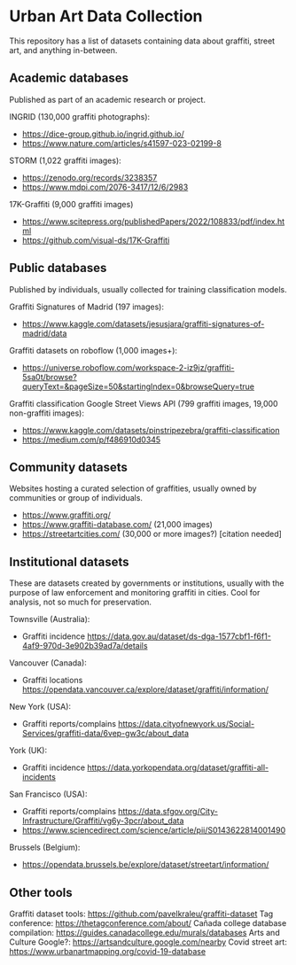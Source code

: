 #   Urban Art Data Collection

This repository has a list of datasets containing data about graffiti, street art, and anything in-between.

## Academic databases
Published as part of an academic research or project.

INGRID (130,000 graffiti photographs):
  - https://dice-group.github.io/ingrid.github.io/
  - https://www.nature.com/articles/s41597-023-02199-8

STORM (1,022 graffiti images):
  - https://zenodo.org/records/3238357
  - https://www.mdpi.com/2076-3417/12/6/2983

17K-Graffiti (9,000 graffiti images)
  - https://www.scitepress.org/publishedPapers/2022/108833/pdf/index.html
  - https://github.com/visual-ds/17K-Graffiti

## Public databases
Published by individuals, usually collected for training classification models.

Graffiti Signatures of Madrid (197 images):
  - https://www.kaggle.com/datasets/jesusjara/graffiti-signatures-of-madrid/data

Graffiti datasets on roboflow (1,000 images+):
  - https://universe.roboflow.com/workspace-2-iz9jz/graffiti-5sa0t/browse?queryText=&pageSize=50&startingIndex=0&browseQuery=true

Graffiti classification Google Street Views API (799 graffiti images, 19,000 non-graffiti images):
  - https://www.kaggle.com/datasets/pinstripezebra/graffiti-classification
  - https://medium.com/p/f486910d0345

## Community datasets
Websites hosting a curated selection of graffities, usually owned by communities or group of individuals.

- https://www.graffiti.org/
- https://www.graffiti-database.com/ (21,000 images)
- https://streetartcities.com/ (30,000 or more images?) [citation needed]

## Institutional datasets
These are datasets created by governments or institutions, usually with the purpose of law enforcement and monitoring graffiti in cities.
Cool for analysis, not so much for preservation.

Townsville (Australia):
  - Graffiti incidence https://data.gov.au/dataset/ds-dga-1577cbf1-f6f1-4af9-970d-3e902b39ad7a/details

Vancouver (Canada):
  - Graffiti locations https://opendata.vancouver.ca/explore/dataset/graffiti/information/

New York (USA):
  - Graffiti reports/complains https://data.cityofnewyork.us/Social-Services/graffiti-data/6vep-gw3c/about_data

York (UK):
  - Graffiti incidence https://data.yorkopendata.org/dataset/graffiti-all-incidents

San Francisco (USA):
  - Graffiti reports/complains https://data.sfgov.org/City-Infrastructure/Graffiti/vg6y-3pcr/about_data
  - https://www.sciencedirect.com/science/article/pii/S0143622814001490

Brussels (Belgium):
  - https://opendata.brussels.be/explore/dataset/streetart/information/

## Other tools

Graffiti dataset tools: https://github.com/pavelkraleu/graffiti-dataset
Tag conference: https://thetagconference.com/about/
Cañada college database compilation: https://guides.canadacollege.edu/murals/databases
Arts and Culture Google?: https://artsandculture.google.com/nearby
Covid street art: https://www.urbanartmapping.org/covid-19-database
